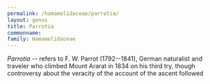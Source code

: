 ```yaml
---
permalink: /hamamelidaceae/parrotia/
layout: genus
title: Parrotia
commonname:
family: Hamamelidaceae
---
```


*Parrotia* -- refers to F. W. Parrot (1792--1841), German naturalist and traveler who climbed Mount Ararat in 1834 on his third try, though controversy about the veracity of the account of the ascent followed
